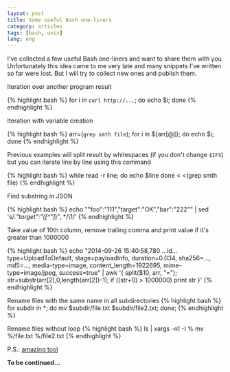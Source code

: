 ```yaml
---
layout: post
title: Some useful Bash one-liners
category: articles
tags: [bash, unix]
lang: eng
---
```

I've collected a few useful Bash one-liners and want to share them with you. Unfortunately this idea came to me very late and many snippets I've written so far were lost. But I will try to collect new ones and publish them.

Iteration over another program result

{% highlight bash %}
for i in `curl http://...`; do echo $i; done
{% endhighlight %}

Iteration with variable creation

{% highlight bash %}
arr=(`grep smth file`); for i in ${arr[@]}; do echo $i; done
{% endhighlight %}

Previous examples will split result by whitespaces (if you don't change ```$IFS```) but you can iterate line by line using this command

{% highlight bash %}
while read -r line; do
    echo $line
done < <(grep smth file)
{% endhighlight %}

Find substring in JSON

{% highlight bash %}
echo "\"foo\":\"111\",\"target\":\"OK\",\"bar\":\"222\"" | sed 's/.*"target":"\([^"]*\)",.*/\1/'
{% endhighlight %}

Take value of 10th column, remove trailing comma and print value if it's greater than 1000000

{% highlight bash %}
echo "2014-09-26 15:40:58,780 ...id... type=UploadToDefault, stage=payloadInfo, duration=0.034, sha256=..., md5=..., media-type=image, content_length=1922695, mime-type=image/jpeg, success=true" | awk '{ split($10, arr, "="); str=substr(arr[2],0,length(arr[2])-1); if ((str+0) > 1000000) print str }'
{% endhighlight %}

Rename files with the same name in all subdirectories
{% highlight bash %}
for subdir in *; do mv $subdir/file.txt $subdir/file2.txt; done;
{% endhighlight %}

Rename files without loop
{% highlight bash %}
ls | xargs -n1 -I % mv %/file.txt %/file2.txt
{% endhighlight %}

P.S.: [amazing tool](http://www.explainshell.com/)

**To be continued...**